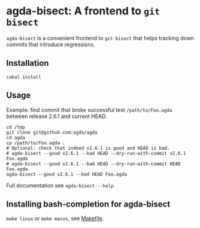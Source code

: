 agda-bisect: A frontend to `git bisect`
=======================================

`agda-bisect` is a convenient frontend to `git bisect` that helps
tracking down commits that introduce regressions.

Installation
------------

`cabal install`

Usage
-----

Example: find commit that broke successful test `/path/to/Foo.agda`
between release 2.6.1 and current HEAD.
```
cd /tmp
git clone git@github.com:agda/agda
cd agda
cp /path/to/Foo.agda .
# Optional: check that indeed v2.6.1 is good and HEAD is bad.
# agda-bisect --good v2.6.1 --bad HEAD --dry-run-with-commit v2.6.1 Foo.agda
# agda-bisect --good v2.6.1 --bad HEAD --dry-run-with-commit HEAD Foo.agda
agda-bisect --good v2.6.1 --bad HEAD Foo.agda
```

Full documentation see `agda-bisect --help`.

Installing bash-completion for agda-bisect
------------------------------------------

`make linux` or `make macos`, see [Makefile](Makefile).
